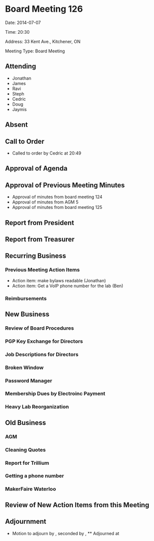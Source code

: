# Board Meeting 126

Date: 2014-07-07

Time: 20:30

Address: 33 Kent Ave., Kitchener, ON

Meeting Type: Board Meeting

## Attending
* Jonathan
* James
* Ravi
* Steph
* Cedric
* Doug
* Jaymis

## Absent

## Call to Order
* Called to order by Cedric at 20:49

## Approval of Agenda


## Approval of Previous Meeting Minutes
* Approval of minutes from board meeting 124
* Approval of minutes from AGM 5
* Approval of minutes from board meeting 125


## Report from President

## Report from Treasurer

## Recurring Business

### Previous Meeting Action Items
* Action item: make bylaws readable (Jonathan)
* Action item: Get a VoIP phone number for the lab (Ben)

### Reimbursements

## New Business

### Review of Board Procedures

### PGP Key Exchange for Directors

### Job Descriptions for Directors

### Broken Window

### Password Manager

### Membership Dues by Electroinc Payment

### Heavy Lab Reorganization

## Old Business

### AGM

### Cleaning Quotes

### Report for Trillium

### Getting a phone number

### MakerFaire Waterloo

## Review of New Action Items from this Meeting

## Adjournment
* Motion to adjourn by , seconded by , 
** Adjourned at 
